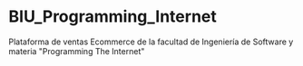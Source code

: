 # BIU_Programming_Internet
Plataforma de ventas Ecommerce de la facultad de Ingeniería de Software y materia "Programming The Internet" 
